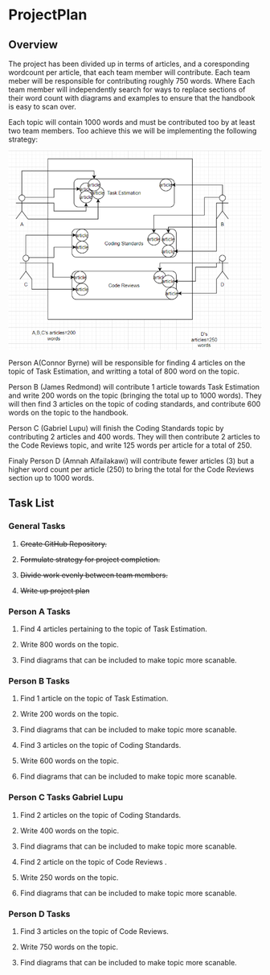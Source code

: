 # ProjectPlan

## Overview

The project has been divided up in terms of articles, and a coresponding wordcount per article, that each team member will contribute. Each team meber will be responsible for contributing roughly 750 words. Where Each team member will independently search for ways to replace sections of their word count with diagrams and examples to ensure that the handbook is easy to scan over.

Each topic will contain 1000 words and must be contributed too by at least two team members.
Too achieve this we will be implementing the following strategy:

![alt text](Capture.PNG "Strategy Diagram")

Person A(Connor Byrne) will be responsible for finding 4 articles on the topic of Task Estimation, and writting a total of 800 word on the topic.

Person B (James Redmond) will contribute 1 article towards Task Estimation and write 200 words on the topic (bringing the total up to 1000 words). They will then find 3 articles on the topic of coding standards, and contribute 600 words on the topic to the handbook.

Person C (Gabriel Lupu) will finish the Coding Standards topic by contributing 2 articles and 400 words. They will then contribute 2 articles to the Code Reviews topic, and write 125 words per article for a total of 250.

Finaly Person D (Amnah Alfailakawi) will contribute fewer articles (3) but a higher word count per article (250) to bring the total for the Code Reviews section up to 1000 words.

## Task List

### General Tasks

1. ~~Create GitHub Repository.~~

2. ~~Formulate strategy for project completion.~~

3. ~~Divide work evenly between team members.~~

4. ~~Write up project plan~~

### Person A Tasks

1. Find 4 articles pertaining to the topic of Task Estimation.

2. Write 800 words on the topic.

3. Find diagrams that can be included to make topic more scanable.

### Person B Tasks

1. Find 1 article on the topic of Task Estimation.

2. Write 200 words on the topic.

3. Find diagrams that can be included to make topic more scanable.

4. Find 3 articles on the topic of Coding Standards.

5. Write 600 words on the topic.

6. Find diagrams that can be included to make topic more scanable.

### Person C Tasks Gabriel Lupu

1. Find 2 articles on the topic of Coding Standards.

2. Write 400 words on the topic.

3. Find diagrams that can be included to make topic more scanable.

4. Find 2 article on the topic of Code Reviews .

5. Write 250 words on the topic.

6. Find diagrams that can be included to make topic more scanable.

### Person D Tasks

1. Find 3 articles on the topic of Code Reviews.

2. Write 750 words on the topic.

3. Find diagrams that can be included to make topic more scanable.
